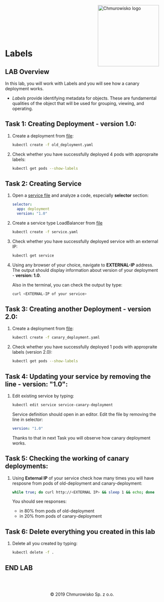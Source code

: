 <img src="../../../img/logo.png" alt="Chmurowisko logo" width="200" align="right">
<br><br>
<br><br>
<br><br>

# Labels
## LAB Overview

In this lab, you will work with Labels and you will see how a canary deployment works.

* *Labels* provide identifying metadata for objects. These are fundamental qualities of the object that will be used for grouping, viewing, and operating.

## Task 1: Creating Deployment - version 1.0:

1. Create a deployment from [file](./files/old_deployment.yaml):
    
    ```bash
    kubectl create -f old_deployment.yaml
    ```

1. Check whether you have successfully deployed 4 pods with appropraite labels:

    ```bash
    kubectl get pods --show-labels
    ```

## Task 2: Creating Service
1. Open a [service file](./files/service.yaml) and analyze a code, especially **selector** section:
    
    ```yaml
    selector:
      app: deployment
      version: "1.0"
    ```
1. Create a service type LoadBalancer from [file](./files/service.yaml)
    
    ```bash
    kubectl create -f service.yaml
    ```

1. Check whether you have successfully deployed service with an external IP:

    ```bash
    kubectl get service
    ```

1. Using any browser of your choice, navigate to **EXTERNAL-IP** address. The output should display information about version of your deployment - **version: 1.0**. 

    Also in the terminal, you can check the output by type:
    ```bash
    curl <EXTERNAL-IP of your service>
    ```

## Task 3: Creating another Deployment - version 2.0:

1. Create a deployment from [file](./files/canary_deployment.yaml):
    
    ```bash
    kubectl create -f canary_deployment.yaml
    ```

1. Check whether you have successfully deployed 1 pods with appropraite labels (version 2.0):

    ```bash
    kubectl get pods --show-labels
    ```

## Task 4: Updating your service by removing the line - version: "1.0":

1. Edit existing service by typing:
    
    ```bash
    kubectl edit service service-canary-deployment
    ```
    Service definition should open in an editor. Edit the file by removing the line in selector:
    ```yaml
    version: "1.0"
    ```
    Thanks to that in next Task you will observe how canary deployment works.

## Task 5: Checking the working of canary deployments:
1. Using **External IP** of your service check how many times you will have resposne from pods of old-deployment and canary-deployment:
    
    ```bash
    while true; do curl http://<EXTERNAL IP> && sleep 1 && echo; done
    ```
    You should see responses: 
    - in 80% from pods of old-deployment 
    - in 20% from pods of canary-deployment

## Task 6: Delete everything you created in this lab
1. Delete all you created by typing:
    ```bash
    kubectl delete -f .
    ```
## END LAB

<br><br>

<center><p>&copy; 2019 Chmurowisko Sp. z o.o.<p></center>
